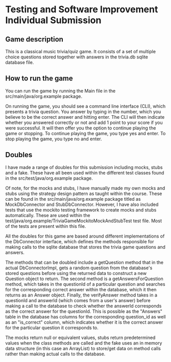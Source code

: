 # Testing and Software Improvement Individual Submission

## Game description
This is a classical music trivia/quiz game. It consists of a set of multiple choice questions stored together with answers in the trivia.db sqlite database file.

## How to run the game
You can run the game by running the Main file in the src/main/java/org.example package.

On running the game, you should see a command line interface (CLI), which presents a trivia question. You answer by typing in the number, which you believe to be the correct answer and hitting enter. The CLI will then indicate whether you answered correctly or not and add 1 point to your score if you were successful. It will then offer you the option to continue playing the game or stopping. To continue playing the game, you type yes and enter. To stop playing the game, you type no and enter.

## Doubles
I have made a range of doubles for this submission including mocks, stubs and a fake. These have all been used within the different test classes found in the src/test/java/org.example package.

Of note, for the mocks and stubs, I have manually made my own mocks and stubs using the strategy design pattern as taught within the course. These can be found in the src/main/java/org.example package titled as MockDbConnector and StubDbConnector. However, I have also included tests that use the mockito testing framework to create mocks and stubs automatically. These are used within the test/java/org.example/TriviaGameMockitoMockAndStubTest test file. Most of the tests are present within this file.


All the doubles for this game are based around different implementations of the DbConnector interface, which defines the methods responsible for making calls to the sqlite database that stores the trivia game questions and answers.

The methods that can be doubled include a getQuestion method that in the actual DbConnectorImpl, gets a random question from the database's stored questions before using the returned data to construct a new Question object to return. The second method is a getAnswersForQuestion method, which takes in the questionId of a particular question and searches for the corresponding correct answer within the database, which it then returns as an Answer object. Finally, the verifyAnswer method takes in a questionId and answerId (which comes from a user's answer) before making a call to the database to check whether the answerId corresponds as the correct answer for the questionId. This is possible as the "Answers" table in the database has columns for the corresponding question_id as well as an "is_correct" column, which indicates whether it is the correct answer for the particular question it corresponds to.

The mocks return null or equivalent values, stubs return predetermined values when the class methods are called and the fake uses an in memory data structure (in this case an ArrayList) to store/get data on method calls rather than making actual calls to the database.